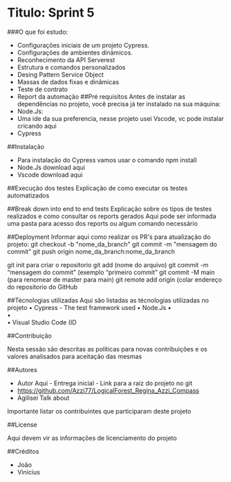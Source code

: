
# Titulo: Sprint 5

###O que foi estudo:
- Configurações iniciais de um projeto Cypress.
- Configurações de ambientes dinâmicos.
- Reconhecimento da API Serverest
- Estrutura e comandos personalizados
- Desing Pattern Service Object
- Massas de dados fixas e dinâmicas
- Teste de contrato
- Report da automação
##Pré requisitos
Antes de instalar as dependências no projeto, você precisa já ter instalado na sua máquina:
- Node.Js:
- Uma ide da sua preferencia, nesse projeto usei Vscode, vc pode instalar cricando aqui
- Cypress

##Instalação

 - Para instalação do Cypress vamos usar o comando npm install 
 - Node.Js download aqui
 - Vscode download aqui

##Execução dos testes
Explicação de como executar os testes automatizados

##Break down into end to end tests
Explicação sobre os tipos de testes realizados e como consultar os reports gerados
Aqui pode ser informada uma pasta para acesso dos reports ou algum comando necessário

##Deployment
Informar aqui como realizar os PR's para atualização do projeto:
git checkout -b "nome_da_branch"
git commit -m "mensagem do commit"
git push origin nome_da_branch:nome_da_branch

git init para criar o repositorio
git add (nome do arquivo)
git commit -m “mensagem do commit” (exemplo “primeiro commit”
git commit -M main (para renomear de master para main)
git remote add origin (colar endereço do repositorio do GitHub

##Técnologias utilizadas
Aqui são listadas as técnologias utilizadas no projeto
•	Cypress - The test framework used
•	Node.Js 
•	
•	
•	Visual Studio Code (ID

##Contribuição

Nesta sessão são descritas as políticas para novas contribuições
e os valores analisados para aceitação das mesmas

##Autores
- Autor Aqui - Entrega inicial - Link para a raiz do projeto no git
- https://github.com/Azzi77/LogicalForest_Regina_Azzi_Compass
- Agilisei
Talk about
	
Importante listar os contribuintes que participaram deste projeto

##License

Aqui devem vir as informações de licenciamento do projeto

##Créditos
- João
- Vinicius
	


